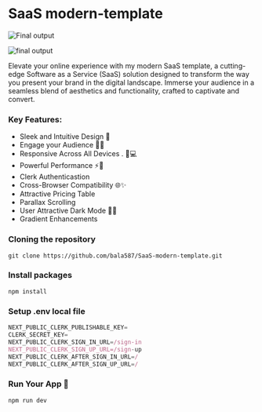 # SaaS modern-template
![Final output](https://i.pinimg.com/originals/7e/4f/8a/7e4f8a6a90f4dde2e247dc7012106683.jpg)

![final output ](https://i.pinimg.com/originals/6f/a1/77/6fa177c21289dffa575d9cf1f6d370ae.jpg)

Elevate your online experience with my modern SaaS template, a cutting-edge Software as a Service (SaaS) solution designed to transform the way you present your brand in the digital landscape. Immerse your audience in a seamless blend of aesthetics and functionality, crafted to captivate and convert.

### Key Features:
- Sleek and Intuitive Design 🎨
- Engage your Audience 🤩👥
- Responsive Across All Devices . 📱💻
- Powerful Performance ⚡💪
- Clerk Authenticastion
- Cross-Browser Compatibility 🌐✨
- Attractive Pricing Table
- Parallax Scrolling
- User Attractive Dark Mode 🌈👀
- Gradient Enhancements
  
 ### Cloning the repository

```shell
git clone https://github.com/bala587/SaaS-modern-template.git
```

### Install packages 

```shell
npm install
```


### Setup .env local file

```js
NEXT_PUBLIC_CLERK_PUBLISHABLE_KEY=
CLERK_SECRET_KEY=
NEXT_PUBLIC_CLERK_SIGN_IN_URL=/sign-in
NEXT_PUBLIC_CLERK_SIGN_UP_URL=/sign-up
NEXT_PUBLIC_CLERK_AFTER_SIGN_IN_URL=/
NEXT_PUBLIC_CLERK_AFTER_SIGN_UP_URL=/
```

### Run Your App 🚀

``` shell
npm run dev
```
